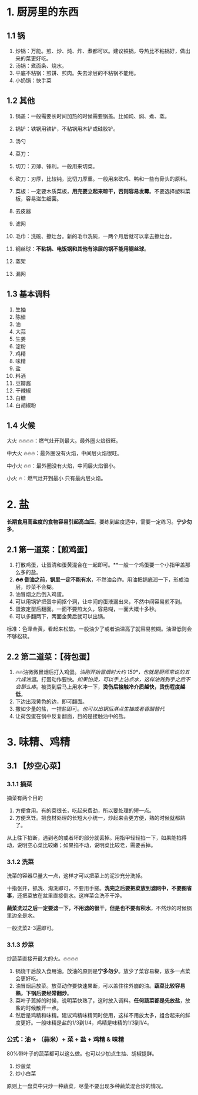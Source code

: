 # 1. 厨房里的东西

## 1.1 锅

1. 炒锅：万能。煎、炒、炖、炸、煮都可以。建议铁锅，导热比不粘锅好，做出来的菜更好吃。
2. 汤锅：煮面条、烧水。
3. 平底不粘锅：煎饼、煎肉。失去涂层的不粘锅不能用。
4. 小奶锅：快手菜

## 1.2 其他

1. 锅盖：一般需要长时间加热的时候需要锅盖。比如炖、焖、煮、蒸。
2. 锅铲：铁锅用铁铲，不粘锅用木铲或硅胶铲。
3. 汤勺
4. 菜刀：

1. 切刀：刃薄、锋利。一般用来切菜。
2. 砍刀：刃厚，比较钝，比切刀厚重。一般用来砍鸡、鸭和一些有骨头的原料。

5. 菜板：一定要木质菜板，**用完要立起来晾干，否则容易发霉**。不要选择塑料菜板，容易滋生细菌。
6. 去皮器
7. 滤网
8. 毛巾：洗碗、擦灶台。新的毛巾洗碗，一两个月后就可以拿去擦灶台。
9. 钢丝球：**不粘锅、电饭锅和其他有涂层的锅不能用钢丝球**。
10. 蒸架
11. 漏网

## 1.3 基本调料

1. 生抽
2. 陈醋
3. 油
4. 大蒜
5. 生姜
6. 淀粉
7. 鸡精
8. 味精
9. 盐
10. 料酒
11. 豆瓣酱
12. 干辣椒
13. 白糖
14. 白胡椒粉

## 1.4 火候

大火 🔥🔥🔥🔥：燃气灶开到最大。最外圈火焰很旺。

中大火 🔥🔥🔥：最外圈没有火焰，中间层火焰很旺。

中小火 🔥🔥：最外圈没有火焰，中间层火焰很小。

小火 🔥：燃气灶开到最小 只有最内层火焰。

# 2. 盐

**长期食用高盐度的食物容易引起高血压**。要练到盐度适中，需要一定练习。**宁少勿多**。

## 2.1 第一道菜：【煎鸡蛋】

1. 打散鸡蛋，让蛋清和蛋黄混合在一起即可。**一般一个鸡蛋要一个小指甲盖那么多的盐。
2. **🔥🔥 倒油之前，锅里一定不能有水**，不然油会炸。用油把锅底润一下，形成油层，炒菜不会糊。
3. 油冒烟之后倒入鸡蛋。
4. 可以用锅铲把蛋中间抠个洞，让中间的蛋液漏出来，不然中间容易煎不到。
5. 蛋液定型后翻面。一面不要煎太久，容易糊，一面大概十多秒。
6. 可以多翻两下，两面金黄后就可以出锅。

标准：色泽金黄，看起来松软。一般油少了或者油温高了就容易煎糊。油温低则会不够松软。

## 2.2 第二道菜：【荷包蛋】

1. 🔥🔥油微微冒烟后打入鸡蛋。*油刚开始冒烟时大约 150°，也就是厨师常说的五六成油温*。打蛋动作要快。*如果怕烫，可以手上沾点水，这样油溅到手之后不会那么疼*。被烫到后马上用水冲一下，**烫伤后接触冷介质越快，烫伤程度越低**。
2. 下边出现黄色的边，即可翻面。
3. 撒如少量的盐，一捏盐即可。*也可以出锅后淋点生抽或者香醋替代*
4. 让荷包蛋在锅中反复翻面，目的是接触油中的盐。

# 3. 味精、鸡精

## 3.1 【炒空心菜】

### 3.1.1 摘菜

摘菜有两个目的
1. 方便食用。有的菜很长，吃起来费劲，所以要处理的短一点。
2. 方便烹饪。把食材处理的长短大小统一，炒起来会更方便，熟的时候就都熟了。

从上往下掐断，遇到老的或者坏的部分就丢掉。用指甲轻轻掐一下，如果能掐得动，说明空心菜比较嫩；如果掐不动，说明菜比较老，需要丢掉。

### 3.1.2 洗菜

洗菜的容器尽量大一点，这样才可以把菜上的泥沙充分洗掉。

十指张开，抓洗、淘洗即可，不要用手搓。**洗完之后要把菜放到滤网中，不要图省事**，还把菜放在盆里直接倒水。这样菜会洗不干净。

**蔬菜洗过之后一定要滤一下，不用滤的很干，但是也不要有积水**，不然炒的时候锅里边全是水。

一般洗菜2-3遍即可。

### 3.1.3 炒菜

炒蔬菜直接开最大的火。🔥🔥🔥🔥

1. 锅烧干后放入食用油。放油的原则是**宁多勿少**。放少了菜容易糊，放多一点菜会更好吃。
2. 油冒烟后放菜。放菜动作要快速果断，可以盖住往外崩的油。**蔬菜比较容易熟，下锅后要经常翻炒**。
3. 菜叶子蔫掉的时候，说明菜快熟了，这时放入调料。**任何蔬菜都是先放盐**，放盐的时候散开一点。
4. 然后是鸡精和味精。建议鸡精味精同时使用，这样不用放太多，组合起来的鲜度更好。一般味精是盐的1/3到1/4，鸡精是味精的1/3到1/4。

### 公式：油 + （蒜米）+ 菜 + 盐 + 鸡精 & 味精

80%带叶子的蔬菜都可以这么做。也可以少加点生抽、胡椒提鲜。

1. 炒菠菜
2. 炒小白菜

原则上一盘菜中只炒一种蔬菜，尽量不要出现多种蔬菜混合炒的情况。